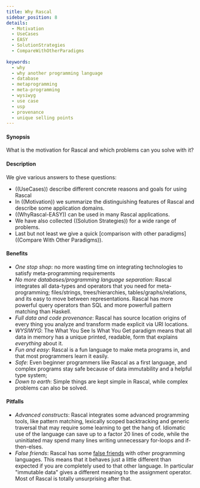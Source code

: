 ```yaml
---
title: Why Rascal
sidebar_position: 8
details:
  - Motivation
  - UseCases
  - EASY
  - SolutionStrategies
  - CompareWithOtherParadigms
  
keywords:
  - why
  - why another programming language
  - database
  - metaprogramming
  - meta-programming
  - wysiwyg
  - use case
  - usp
  - provenance
  - unique selling points
---
```


#### Synopsis

What is the motivation for Rascal and which problems can you solve with it?

#### Description

We give various answers to these questions:

* ((UseCases)) describe different concrete reasons and goals for using Rascal
* In ((Motivation)) we summarize the distinguishing features of Rascal 
  and describe some application domains.
* ((WhyRascal-EASY)) can be used in many Rascal applications.
* We have also collected ((Solution Strategies)) for a wide range of problems.
* Last but not least we give a quick [comparison with other paradigms]((Compare With Other Paradigms)).

#### Benefits

* *One stop shop*: no more wasting time on integrating technologies to satisfy meta-programming requirements
* *No more databases/programming language separation*: Rascal integrates all data-types and operators that you need for meta-programming; files/strings, trees/hierarchies, tables/graphs/relations, and its easy to move between representations. Rascal has more powerful query operators than SQL and more powerfull pattern matching than Haskell.
* *Full data and code provenance*: Rascal has source location origins of every thing you analyze and transform made explicit via URI locations.
* *WYSIWYG*: The What You See Is What You Get paradigm means that all data in memory has a unique printed, readable, form that explains _everything_ about it.  
* *Fun and easy*: Rascal is a fun language to make meta programs in, and that most programmers learn it easily.
* *Safe*: Even beginner programmers like Rascal as a first language, and complex programs stay safe because of data immutability and a helpful type system;
* *Down to earth*: Simple things are kept simple in Rascal, while complex problems can also be solved.

#### Pitfalls

* *Advanced constructs*: Rascal integrates some advanced programming tools, like pattern matching, lexically scoped backtracking and generic traversal that may require some learning to get the hang of. Idiomatic use of the language can save up to a factor 20 lines of code, while the uninitiated may spend many lines writing unnecessary for-loops and if-then-elses.
* *False friends*: Rascal has some [false friends](https://en.wikipedia.org/wiki/False_friend) with other programming languages. This means that it behaves just a little different than expected if you are completely used to that other language. In particular "immutable data" gives a different meaning to the assignment operator. Most of Rascal is totally unsurprising after that.

